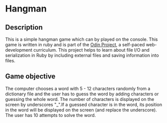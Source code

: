 # Hangman

## Description
This is a simple hangman game which can by played on the console. This game is written in ruby and is part 
of the [Odin Project](https://www.theodinproject.com/lessons/file-i-o-and-serialization), a self-paced web-development 
curriculum. This project helps to learn about file I/O and serialization in Ruby by including external files and saving
information into files.

## Game objective
The computer chooses a word with 5 - 12 characters randomly from a dictionary file and the user has to guess the word by adding
characters or guessing the whole word. The number of characters is displayed on the screen by underscores "_".If a guessed character 
is in the word, its position in the word will be displayed on the screen (and replace the underscore). The user has 10 attempts to solve the word. 